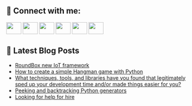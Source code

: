 ## 🔎 Connect with me:
[<img height="32" width="40" src="https://cdn.jsdelivr.net/npm/simple-icons@v5/icons/telegram.svg" />](https://t.me/bullbesh)
[<img height="32" width="40" src="https://cdn.jsdelivr.net/npm/simple-icons@v5/icons/vk.svg" />](https://vk.com/bullbesh)
[<img height="32" width="40" src="https://cdn.jsdelivr.net/npm/simple-icons@v5/icons/twitter.svg" />](https://twitter.com/bullbesh1)
[<img height="32" width="40" src="https://cdn.jsdelivr.net/npm/simple-icons@v5/icons/instagram.svg" />](https://www.instagram.com/bullbesh)
[<img height="32" width="40" src="https://cdn.jsdelivr.net/npm/simple-icons@v5/icons/reddit.svg" />](https://www.reddit.com/user/bullbesh)
[<img height="32" width="40" src="https://cdn.jsdelivr.net/npm/simple-icons@v5/icons/youtube.svg" />](https://www.youtube.com/channel/UCtfjRs6uzgq5mfm8S06WTcg)

## 📕 Latest Blog Posts
<!-- BLOG-POST-LIST:START -->
- [RoundBox new IoT framework](https://www.reddit.com/r/Python/comments/v6si3e/roundbox_new_iot_framework/)
- [How to create a simple Hangman game with Python](https://www.reddit.com/r/Python/comments/v6s2p6/how_to_create_a_simple_hangman_game_with_python/)
- [What techniques, tools, and libraries have you found that legitimately sped up your development time and/or made things easier for you?](https://www.reddit.com/r/Python/comments/v6pttl/what_techniques_tools_and_libraries_have_you/)
- [Peeking and backtracking Python generators](https://www.reddit.com/r/Python/comments/v6p9n8/peeking_and_backtracking_python_generators/)
- [Looking for help for hire](https://www.reddit.com/r/Python/comments/v6o676/looking_for_help_for_hire/)
<!-- BLOG-POST-LIST:END -->
